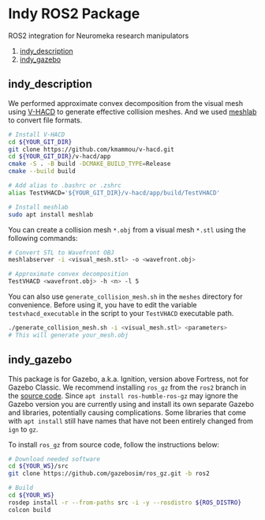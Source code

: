 # Indy ROS2 Package

ROS2 integration for Neuromeka research manipulators

1. [indy\_description](#indy_description)
2. [indy\_gazebo](#indy_gazebo)

## indy_description

We performed approximate convex decomposition from the visual mesh using [V-HACD](https://github.com/kmammou/v-hacd) to generate effective collision meshes.
And we used [meshlab](https://www.meshlab.net/) to convert file formats.

```sh
# Install V-HACD
cd ${YOUR_GIT_DIR}
git clone https://github.com/kmammou/v-hacd.git
cd ${YOUR_GIT_DIR}/v-hacd/app
cmake -S . -B build -DCMAKE_BUILD_TYPE=Release
cmake --build build

# Add alias to .bashrc or .zshrc
alias TestVHACD='${YOUR_GIT_DIR}/v-hacd/app/build/TestVHACD'

# Install meshlab
sudo apt install meshlab
```

You can create a collision mesh `*.obj` from a visual mesh `*.stl` using the following commands:

```sh
# Convert STL to Wavefront OBJ
meshlabserver -i <visual_mesh.stl> -o <wavefront.obj>

# Approximate convex decomposition
TestVHACD <wavefront.obj> -h <n> -l 5
```

You can also use `generate_collision_mesh.sh` in the `meshes` directory for convenience.
Before using it, you have to edit the variable `testvhacd_executable` in the script to your `TestVHACD` executable path.

```sh
./generate_collision_mesh.sh -i <visual_mesh.stl> <parameters>
# This will generate your_mesh.obj
```

## indy_gazebo

This package is for Gazebo, a.k.a. Ignition, version above Fortress, not for Gazebo Classic.
We recommend installing `ros_gz` from the `ros2` branch in the [source code](https://github.com/gazebosim/ros_gz).
Since `apt install ros-humble-ros-gz` may ignore the Gazebo version you are currently using and install its own separate Gazebo and libraries, potentially causing complications.
Some libraries that come with `apt install` still have names that have not been entirely changed from `ign` to `gz`.

To install `ros_gz` from source code, follow the instructions below:

```sh
# Download needed software
cd ${YOUR_WS}/src
git clone https://github.com/gazebosim/ros_gz.git -b ros2

# Build
cd ${YOUR_WS}
rosdep install -r --from-paths src -i -y --rosdistro ${ROS_DISTRO}
colcon build
```















<!-- rosrun xacro xacro `rospack find foo`/urdf/foo.xacro > foo.urdf
ign sdf -p foo.urdf > foo.sdf
ign sdf -k foo.sdf
Valid.
ign gazebo -r foo.sdf


https://answers.ros.org/question/387494/how-to-convert-a-gazebo-ros-system-to-ignition/ -->
